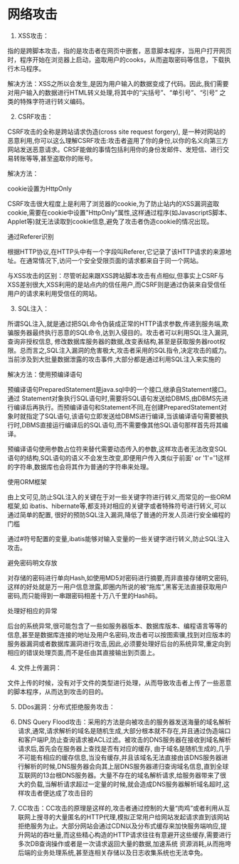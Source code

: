 # 网络攻击

1. XSS攻击：

指的是跨脚本攻击，指的是攻击者在网页中嵌套，恶意脚本程序，当用户打开网页时，程序开始在浏览器上启动，盗取用户的cooks，从而盗取密码等信息，下载执行木马程序。

解决方法：XSS之所以会发生,是因为用户输入的数据变成了代码。因此,我们需要对用户输入的数据进行HTML转义处理,将其中的“尖括号”、“单引号”、“引号” 之类的特殊字符进行转义编码。

 

2. CSRF攻击：

CSRF攻击的全称是跨站请求伪造(cross site request forgery), 是一种对网站的恶意利用,你可以这么理解CSRF攻击:攻击者盗用了你的身份,以你的名义向第三方网站发送恶意请求。CRSF能做的事情包括利用你的身份发邮件、发短信、进行交易转账等等,甚至盗取你的账号。

解决方法：

cookie设置为HttpOnly

CSRF攻击很大程度上是利用了浏览器的cookie,为了防止站内的XSS漏洞盗取cookie,需要在cookie中设置"HttpOnly"属性,这样通过程序(如JavascriptS脚本、Applet等)就无法读取到cookie信息,避免了攻击者伪造cookie的情况出现。

通过Referer识别

根据HTTP协议,在HTTP头中有一个字段叫Referer,它记录了该HTTP请求的来源地址。在通常情况下,访问一个安全受限页面的请求都来自于同一个网站。

与XSS攻击的区别：尽管听起来跟XSS跨站脚本攻击有点相似,但事实上CSRF与XSS差别很大,XSS利用的是站点内的信任用户,而CSRF则是通过伪装来自受信任用户的请求来利用受信任的网站。

 

3. SQL注入：

所谓SQL注入,就是通过把SQL命令伪装成正常的HTTP请求参数,传递到服务端,欺骗服务器最终执行恶意的SQL命令,达到入侵目的。攻击者可以利用SQL注入漏洞,查询非授权信息, 修改数据库服务器的数据,改变表结构,甚至是获取服务器root权限。总而言之,SQL注入漏洞的危害极大,攻击者采用的SQL指令,决定攻击的威力。当前涉及到大批量数据泄露的攻击事件,大部分都是通过利用SQL注入来实施的

解决方法：使用预编译语句

预编译语句PreparedStatement是java.sql中的一个接口,继承自Statement接口。通过 Statement对象执行SQL语句时,需要将SQL语句发送给DBMS,由DBMS先进行编译后再执行。而预编译语句和Statement不同,在创建PreparedStatement对象时就指定了SQL语句,该语句立即发送给DBMS进行编译,当该编译语句需要被执行时,DBMS直接运行编译后的SQL语句,而不需要像其他SQL语句那样首先将其编译。 

预编译语句使用参数占位符来替代需要动态传入的参数,这样攻击者无法改变SQL语句的结构,SQL语句的语义不会发生改变,即便用户传入类似于前面' or '1'='1这样的字符串,数据库也会将其作为普通的字符串来处理。

使用ORM框架

由上文可见,防止SQL注入的关键在于对一些关键字符进行转义,而常见的一些ORM框架,如 ibatis、hibernate等,都支持对相应的关键字或者特殊符号进行转义,可以通过简单的配置, 很好的预防SQL注入漏洞,降低了普通的开发人员进行安全编程的门槛

通过#符号配置的变量,ibatis能够对输入变量的一些关键字进行转义,防止SQL注入攻击。

避免密码明文存放

对存储的密码进行单向Hash,如使用MD5对密码进行摘要,而非直接存储明文密码,这样的好处就是万一用户信息泄露,即圈内所说的被“拖库”,黑客无法直接获取用户密码,而只能得到一串跟密码相差十万八千里的Hash码。

处理好相应的异常

后台的系统异常,很可能包含了一些如服务器版本、数据库版本、编程语言等等的信息,甚至是数据库连接的地址及用户名密码,攻击者可以按图索骥,找到对应版本的服务器漏洞或者数据库漏洞进行攻击,因此,必须要处理好后台的系统异常,重定向到相应的错误处理页面,而不是任由其直接输出到页面上。

 

4. 文件上传漏洞：

文件上传的时候，没有对于文件的类型进行处理，从而导致攻击者上传了一些恶意的脚本程序，从而达到攻击的目的。

 

5. DDos漏洞：分布式拒绝服务攻击：

 

6. DNS Query Flood攻击：采用的方法是向被攻击的服务器发送海量的域名解析请求,通常,请求解析的域名是随机生成,大部分根本就不存在,并且通过伪造端口和客户端IP,防止查询请求被ACL过滤。被攻击的DNS服务器在接收到域名解析请求后,首先会在服务器上查找是否有对应的缓存, 由于域名是随机生成的,几乎不可能有相应的缓存信息,当没有缓存,并且该域名无法直接由该DNS服务器进行解析的时候,DNS服务器会向其上层DNS服务器递归查询域名信息,直到全球互联网的13台根DNS服务器。大量不存在的域名解析请求,给服务器带来了很大的负载,当解析请求超过一定量的时候,就会造成DNS服务器解析域名超时,这样攻击者便达成了攻击目的

 

7. CC攻击：CC攻击的原理是这样的,攻击者通过控制的大量“肉鸡”或者利用从互联网上搜寻的大量匿名的HTTP代理,模拟正常用户给网站发起请求直到该网站拒绝服务为止。大部分网站会通过CDN以及分布式缓存来加快服务端响应,提升网站的吞吐量,而这些精心构造的HTTP请求往往有意避开这些缓存,需要进行多次DB查询操作或者是一次请求返回大量的数据,加速系统 资源消耗,从而拖垮后端的业务处理系统,甚至连相关存储以及日志收集系统也无法幸免。